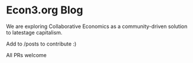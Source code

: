 # Econ3.org Blog
We are exploring Collaborative Economics as a community-driven solution to latestage capitalism.

Add to /posts to contribute :) 

All PRs welcome
